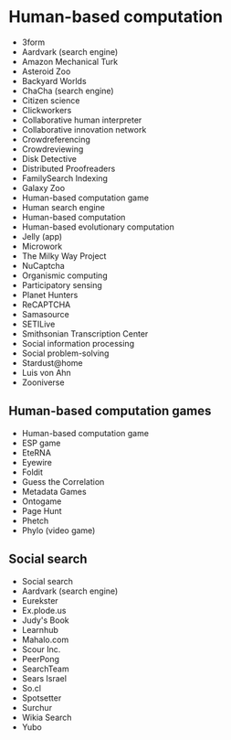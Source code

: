 # Human-based computation
* 3form
* Aardvark (search engine)
* Amazon Mechanical Turk
* Asteroid Zoo
* Backyard Worlds
* ChaCha (search engine)
* Citizen science
* Clickworkers
* Collaborative human interpreter
* Collaborative innovation network
* Crowdreferencing
* Crowdreviewing
* Disk Detective
* Distributed Proofreaders
* FamilySearch Indexing
* Galaxy Zoo
* Human-based computation game
* Human search engine
* Human-based computation
* Human-based evolutionary computation
* Jelly (app)
* Microwork
* The Milky Way Project
* NuCaptcha
* Organismic computing
* Participatory sensing
* Planet Hunters
* ReCAPTCHA
* Samasource
* SETILive
* Smithsonian Transcription Center
* Social information processing
* Social problem-solving
* Stardust@home
* Luis von Ahn
* Zooniverse
## Human-based computation games
* Human-based computation game
* ESP game
* EteRNA
* Eyewire
* Foldit
* Guess the Correlation
* Metadata Games
* Ontogame
* Page Hunt
* Phetch
* Phylo (video game)
## Social search
* Social search
* Aardvark (search engine)
* Eurekster
* Ex.plode.us
* Judy's Book
* Learnhub
* Mahalo.com
* Scour Inc.
* PeerPong
* SearchTeam
* Sears Israel
* So.cl
* Spotsetter
* Surchur
* Wikia Search
* Yubo
